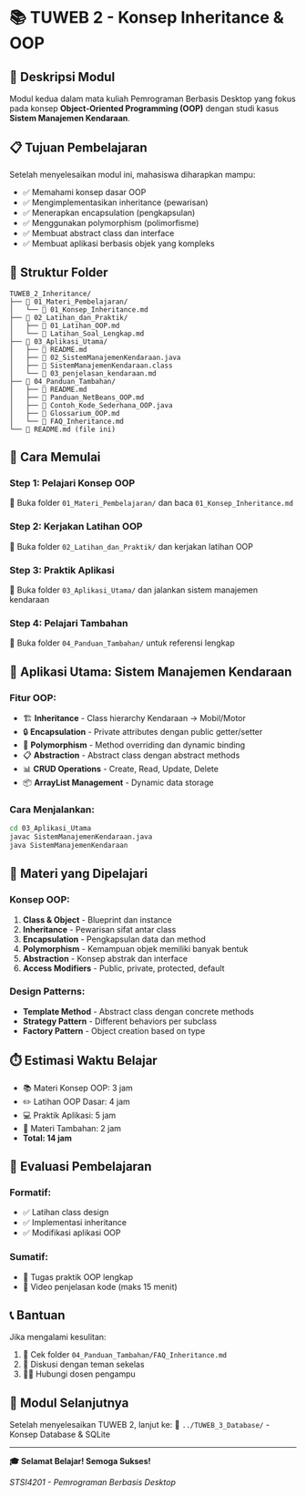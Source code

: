 # 📚 TUWEB 2 - Konsep Inheritance & OOP

## 🎯 Deskripsi Modul
Modul kedua dalam mata kuliah Pemrograman Berbasis Desktop yang fokus pada konsep **Object-Oriented Programming (OOP)** dengan studi kasus **Sistem Manajemen Kendaraan**.

## 📋 Tujuan Pembelajaran

Setelah menyelesaikan modul ini, mahasiswa diharapkan mampu:

- ✅ Memahami konsep dasar OOP
- ✅ Mengimplementasikan inheritance (pewarisan)
- ✅ Menerapkan encapsulation (pengkapsulan)
- ✅ Menggunakan polymorphism (polimorfisme)
- ✅ Membuat abstract class dan interface
- ✅ Membuat aplikasi berbasis objek yang kompleks

## 📁 Struktur Folder

```
TUWEB_2_Inheritance/
├── 📂 01_Materi_Pembelajaran/
│   └── 📄 01_Konsep_Inheritance.md
├── 📂 02_Latihan_dan_Praktik/
│   ├── 📄 01_Latihan_OOP.md
│   └── 📄 Latihan_Soal_Lengkap.md
├── 📂 03_Aplikasi_Utama/
│   ├── 📄 README.md
│   ├── 📄 02_SistemManajemenKendaraan.java
│   ├── 📄 SistemManajemenKendaraan.class
│   └── 📄 03_penjelasan_kendaraan.md
├── 📂 04_Panduan_Tambahan/
│   ├── 📄 README.md
│   ├── 📄 Panduan_NetBeans_OOP.md
│   ├── 📄 Contoh_Kode_Sederhana_OOP.java
│   ├── 📄 Glossarium_OOP.md
│   └── 📄 FAQ_Inheritance.md
└── 📄 README.md (file ini)
```

## 🚀 Cara Memulai

### Step 1: Pelajari Konsep OOP
📁 Buka folder `01_Materi_Pembelajaran/` dan baca `01_Konsep_Inheritance.md`

### Step 2: Kerjakan Latihan OOP
📁 Buka folder `02_Latihan_dan_Praktik/` dan kerjakan latihan OOP

### Step 3: Praktik Aplikasi
📁 Buka folder `03_Aplikasi_Utama/` dan jalankan sistem manajemen kendaraan

### Step 4: Pelajari Tambahan
📁 Buka folder `04_Panduan_Tambahan/` untuk referensi lengkap

## 🎯 Aplikasi Utama: Sistem Manajemen Kendaraan

### Fitur OOP:
- 🏗️ **Inheritance** - Class hierarchy Kendaraan → Mobil/Motor
- 🔒 **Encapsulation** - Private attributes dengan public getter/setter
- 🔄 **Polymorphism** - Method overriding dan dynamic binding
- 📋 **Abstraction** - Abstract class dengan abstract methods
- 📊 **CRUD Operations** - Create, Read, Update, Delete
- 📦 **ArrayList Management** - Dynamic data storage

### Cara Menjalankan:
```bash
cd 03_Aplikasi_Utama
javac SistemManajemenKendaraan.java
java SistemManajemenKendaraan
```

## 📖 Materi yang Dipelajari

### Konsep OOP:
1. **Class & Object** - Blueprint dan instance
2. **Inheritance** - Pewarisan sifat antar class
3. **Encapsulation** - Pengkapsulan data dan method
4. **Polymorphism** - Kemampuan objek memiliki banyak bentuk
5. **Abstraction** - Konsep abstrak dan interface
6. **Access Modifiers** - Public, private, protected, default

### Design Patterns:
- **Template Method** - Abstract class dengan concrete methods
- **Strategy Pattern** - Different behaviors per subclass
- **Factory Pattern** - Object creation based on type

## ⏱️ Estimasi Waktu Belajar

- 📚 Materi Konsep OOP: 3 jam
- ✏️ Latihan OOP Dasar: 4 jam
- 💻 Praktik Aplikasi: 5 jam
- 📖 Materi Tambahan: 2 jam
- **Total: 14 jam**

## 🎯 Evaluasi Pembelajaran

### Formatif:
- ✅ Latihan class design
- ✅ Implementasi inheritance
- ✅ Modifikasi aplikasi OOP

### Sumatif:
- 📝 Tugas praktik OOP lengkap
- 🎥 Video penjelasan kode (maks 15 menit)

## 📞 Bantuan

Jika mengalami kesulitan:
1. 📖 Cek folder `04_Panduan_Tambahan/FAQ_Inheritance.md`
2. 💬 Diskusi dengan teman sekelas
3. 👨‍🏫 Hubungi dosen pengampu

## 🔗 Modul Selanjutnya

Setelah menyelesaikan TUWEB 2, lanjut ke:
📁 `../TUWEB_3_Database/` - Konsep Database & SQLite

---

**🎓 Selamat Belajar! Semoga Sukses!**

*STSI4201 - Pemrograman Berbasis Desktop*